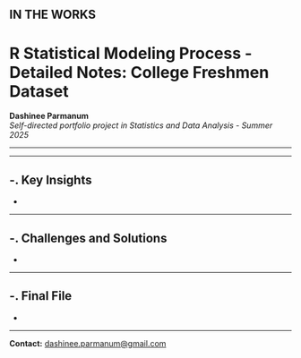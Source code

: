 ## IN THE WORKS

# R Statistical Modeling Process - Detailed Notes: College Freshmen Dataset

**Dashinee Parmanum**  
*Self-directed portfolio project in Statistics and Data Analysis - Summer 2025*

---


---
## -. Key Insights
- 

---
## -. Challenges and Solutions
- 

---
## -. Final File
-

---
**Contact:** dashinee.parmanum@gmail.com